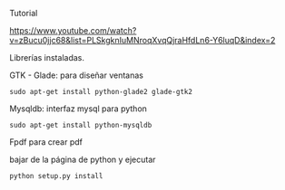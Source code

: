 Tutorial 

https://www.youtube.com/watch?v=zBucu0jjc68&list=PLSkgknIuMNroqXvqQjraHfdLn6-Y6luqD&index=2

Librerías instaladas.

GTK - Glade: para diseñar ventanas
    
    sudo apt-get install python-glade2 glade-gtk2
    
Mysqldb: interfaz mysql para python
    
    sudo apt-get install python-mysqldb
    
Fpdf para crear pdf

bajar de la página de python y ejecutar
    
    python setup.py install
